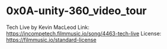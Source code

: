 # 0x0A-unity-360_video_tour
Tech Live by Kevin MacLeod
Link: https://incompetech.filmmusic.io/song/4463-tech-live
License: https://filmmusic.io/standard-license